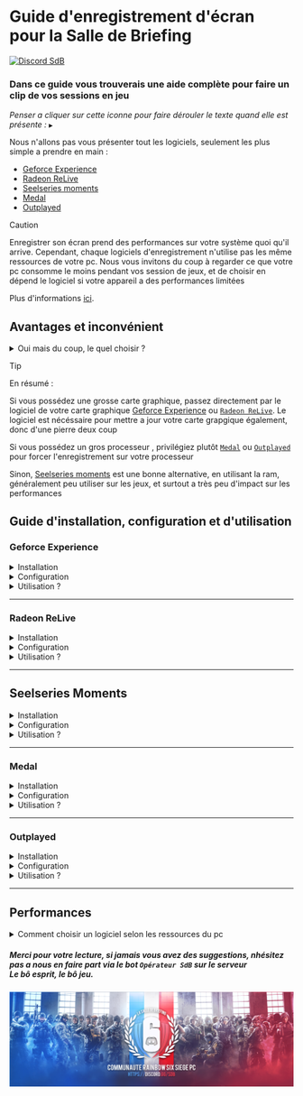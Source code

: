 # Guide d'enregistrement d'écran pour la Salle de Briefing
[![Discord SdB](https://img.shields.io/discord/258541615017099264.svg?label=Discord&logo=Discord&colorB=7289da&style=for-the-badge)](https://discord.gg/sdb)

### Dans ce guide vous trouverais une aide complète pour faire un clip de vos sessions en jeu
*Penser a cliquer sur cette iconne pour faire dérouler le texte quand elle est présente : `▶`*

Nous n'allons pas vous présenter tout les logiciels, seulement les plus simple a prendre en main :

- [Geforce Experience](https://www.nvidia.com/fr-fr/geforce/geforce-experience/)
- [Radeon ReLive](https://www.amd.com/fr/support/kb/faq/relive-install)
- [Seelseries moments](https://fr.steelseries.com/gg/moments)
- [Medal](https://medal.tv/fr)
- [Outplayed](https://go.overwolf.com/outplayed/)

> [!CAUTION]
> Enregistrer son écran prend des performances sur votre système quoi qu'il arrive. Cependant, chaque logiciels d'enregistrement n'utilise pas les même ressources de votre pc.
> Nous vous invitons du coup à regarder ce que votre pc consomme le moins pendant vos session de jeux, et de choisir en dépend le logiciel si votre appareil a des performances limitées
> 
> Plus d'informations [ici](#performances).

## Avantages et inconvénient
<details>
	<summary>Oui mais du coup, le quel choisir ?</summary>

  - Geforce Experience :
	```
	🟢 En une touche enregistre les X dernières minutes
	🟢 Capture en qualitée élevée
	🟢 Permet de stream et de mettre en ligne ses vidéo sur youtube facilement
	🔻 Les pc portable sont obliger d'être en jeux pour enregistrer
	🔻 Limité uniquement aux carte graphique Nvidia
	🔻 Prend les performances sur la carte graphique
	```

- Radeon ReLive (WIP ⚠):
	```
	🔻 Limité uniquement aux carte graphique Amd
	🔻 Prend les performances sur la carte graphique
	```

- Seelseries moments :
	```
	🟢 En une touche enregistre les X dernières minutes
	🟢 Capture en qualitée élevée
	🟢 Permet  de mettre en ligne ses vidéo sur youtube (et autre) facilement
	🟢 Peux compresser la vidéo pour la partager sur discord sans nitro (ou avec)
	🔻 Prend les performances sur la mémoire
	```

- Medal:
	```
	🟢 En une touche enregistre les X dernières minutes
	🟢 Capture en qualitée élevée
	🟢 En un click fournis un lien pour voir le clip en ligne
	🔻 Possède des pubs
	🔻 Prend les performances sur le processeur ou sur la carte graphique (au choix)
	```

- Outplayed:
	```
	🟢 En une touche enregistre les X dernières minutes
	🟢 Capture en qualitée élevée
	🟢 En un click fournis un lien pour voir le clip en ligne
	🔻 Possède des pubs
	🔻 S'installe uniquement avec Overwolf, donc un logiciel en plus qui tourne sur le pc
	🔻 Prend les performances sur le processeur ou sur la carte graphique (au choix)
	```
</details>

> [!TIP]
> En résumé :
> 
> Si vous possédez une grosse carte graphique, passez directement par le logiciel de votre carte graphique [Geforce Experience](###geforce-experience) ou [`Radeon ReLive`](###radeon-relive). Le logiciel est nécéssaire pour mettre a jour votre carte grapgique également, donc d'une pierre deux coup
>
> Si vous possédez un gros processeur , privilégiez plutôt [`Medal`](###medal) ou [`Outplayed`](###outplayed) pour forcer l'enregistrement sur votre processeur
>
> Sinon, [Seelseries moments](###seelseries-moments) est une bonne alternative, en utilisant la ram, généralement peu utiliser sur les jeux, et surtout a très peu d'impact sur les performances

## Guide d'installation, configuration et d'utilisation

### Geforce Experience
<details>
  <summary>Installation</summary>
  blabalbla
</details>
<details>
  <summary>Configuration</summary>
</details>
<details>
  <summary>Utilisation ?</summary>
  
</details>

***

### Radeon ReLive
<details>
  <summary>Installation</summary>
</details>
<details>
  <summary>Configuration</summary>
</details>
<details>
  <summary>Utilisation ?</summary>
  
</details>

***

## Seelseries Moments
<details>
  <summary>Installation</summary>
</details>
<details>
  <summary>Configuration</summary>
</details>
<details>
  <summary>Utilisation ?</summary>
  
</details>

***

### Medal
<details>
  <summary>Installation</summary>
</details>
<details>
  <summary>Configuration</summary>
</details>
<details>
  <summary>Utilisation ?</summary>
  
</details>

***

### Outplayed
<details>
  <summary>Installation</summary>
</details>
<details>
  <summary>Configuration</summary>
</details>
<details>
  <summary>Utilisation ?</summary>
  
</details>

___

## Performances
<details>
  <summary>Comment choisir un logiciel selon les ressources du pc</summary>
  
</details>

##### *Merci pour votre lecture, si jamais vous avez des suggestions, nhésitez pas a nous en faire part via le bot `Opérateur SdB` sur le serveur*<br/>Le bô esprit, le bô jeu.
[![logo](https://raw.githubusercontent.com/MrLixm/Sdb.branding/main/brand/header/twitter/variantB/SdB.header.twitter.master.png)](https://discord.gg/sdb)